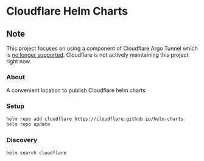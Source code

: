 # Cloudflare Helm Charts

## Note
This project focuses on using a component of Cloudflare Argo Tunnel which is [no longer supported](https://developers.cloudflare.com/argo-tunnel/reference/kubernetes/). Cloudflare is not actively maintaining this project right now.

### About
A convenient location to publish Cloudflare helm charts

### Setup
```bash
helm repo add cloudflare https://cloudflare.github.io/helm-charts
helm repo update
```

### Discovery
```bash
helm search cloudflare
```
